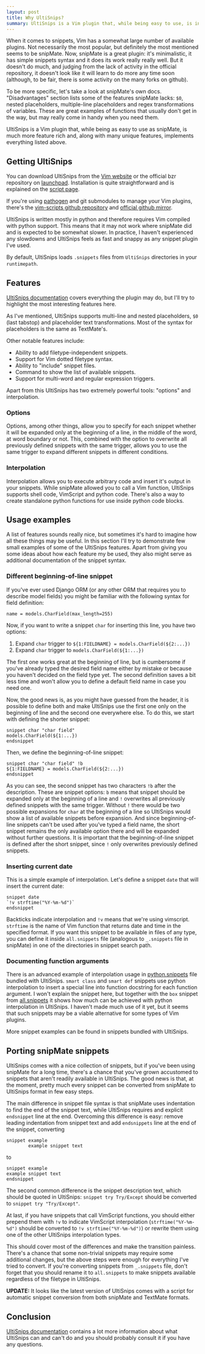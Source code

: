 ```yaml
---
layout: post
title: Why UltiSnips?
summary: UltiSnips is a Vim plugin that, while being easy to use, is incredibly feature rich.
---
```


When it comes to snippets, Vim has a somewhat large number of available plugins. Not necessarily
the most popular, but definitely the most mentioned seems to be snipMate. Now, snipMate is
a great plugin: it's minimalistic, it has simple snippets syntax and it does its work really
really well. But it doesn't do much, and judging from the lack of activity in the official
repository, it doesn't look like it will learn to do more any time soon (although, to be fair,
there is some activity on the many forks on github).

To be more specific, let's take a look at snipMate's own docs. "Disadvantages" section lists
some of the features snipMate lacks: `$0`, nested placeholders, multiple-line placeholders and regex
transformations of variables. These are great examples of functions that usually don't get in
the way, but may really come in handy when you need them.

UltiSnips is a Vim plugin that, while being as easy to use as snipMate, is much more feature
rich and, along with many unique features, implements everything listed above.

## Getting UltiSnips

You can download UltiSnips from the [Vim website][vimscripts] or the official bzr
repository on [launchpad][]. Installation is quite straightforward and is explained on the
[script page][vimscripts].

If you're using [pathogen][] and git submodules to manage your Vim plugins, there's the
[vim-scripts github repository][vimscripts-github] and
[official github mirror][github-clone].

UltiSnips is written mostly in python and therefore requires Vim compiled with python support. This
means that it may not work where snipMate did and is expected to be somewhat slower. In practice, I
haven't experienced any slowdowns and UltiSnips feels as fast and snappy as any snippet plugin I've
used.

By default, UltiSnips loads `.snippets` files from `UltiSnips` directories in your `runtimepath`.

[vimscripts]: http://www.vim.org/scripts/script.php?script_id=2715
[launchpad]: https://launchpad.net/ultisnips
[vimscripts-github]: https://github.com/vim-scripts/UltiSnips
[github-clone]: https://github.com/SirVer/ultisnips
[pathogen]: http://www.vim.org/scripts/script.php?script_id=2332

## Features

[UltiSnips documentation][ultisnips-docs]
covers everything the plugin may do, but I'll try to highlight the most interesting features here.

As I've mentioned, UltiSnips supports multi-line and nested placeholders, `$0` (last tabstop) and
placeholder text transformations. Most of the syntax for placeholders is the same as TextMate's.

Other notable features include:

* Ability to add filetype-independent snippets.
* Support for Vim dotted filetype syntax.
* Ability to "include" snippet files.
* Command to show the list of available snippets.
* Support for multi-word and regular expression triggers.

Apart from this UltiSnips has two extremely powerful tools: "options" and interpolation.

[ultisnips-docs]: http://bazaar.launchpad.net/~sirver/ultisnips/trunk/view/head:/doc/UltiSnips.txt

### Options

Options, among other things, allow you to specify for each snippet whether it will be expanded only
at the beginning of a line, in the middle of the word, at word boundary or not. This, combined with
the option to overwrite all previously defined snippets with the same trigger, allows you to use the
same trigger to expand different snippets in different conditions.

### Interpolation

Interpolation allows you to execute arbitrary code and insert it's output in your snippets.
While snipMate allowed you to call a Vim function, UltiSnips supports shell code, VimScript
and python code. There's also a way to create standalone python functions for use inside python
code blocks.

## Usage examples

A list of features sounds really nice, but sometimes it's hard to imagine how all these things may
be useful. In this section I'll try to demonstrate few small examples of some of the
UltiSnips features. Apart from giving you some ideas about how each feature my be used, they also
might serve as additional documentation of the snippet syntax.

### Different beginning-of-line snippet

If you've ever used Django ORM (or any other ORM that requires you to describe model fields)
you might be familiar with the following syntax for field definition:

    name = models.CharField(max_length=255)

Now, if you want to write a snippet `char` for inserting this line, you have two options:

1. Expand `char` trigger to `${1:FIELDNAME} = models.CharField(${2:...})`
2. Expand `char` trigger to `models.CharField(${1:...})`

The first one works great at the beginning of line, but is cumbersome if you've already typed the
desired field name either by mistake or because you haven't decided on the field type yet. The second
definition saves a bit less time and won't allow you to define a default field name in case you need
one.

Now, the good news is, as you might have guessed from the header, it is possible to define both and
make UltiSnips use the first one only on the beginning of line and the second one everywhere else.
To do this, we start with defining the shorter snippet:

    snippet char "char field"
    models.CharField(${1:...})
    endsnippet

Then, we define the beginning-of-line snippet:

    snippet char "char field" !b
    ${1:FIELDNAME} = models.CharField(${2:...})
    endsnippet

As you can see, the second snippet has two characters `!b` after the description. These are snippet
options: `b` means that snippet should be expanded only at the beginning of a line and `!`
overwrites all previously defined snippets with the same trigger. Without `!` there would be
two possible expansions for `char` at the beginning of a line so UltiSnips would show a list of
available snippets before expansion. And since beginning-of-line snippets can't be used after you've
typed a field name, the short snippet remains the only available option there and will be expanded without
further questions. It is important that the beginning-of-line snippet is defined after the short
snippet, since `!` only overwrites previously defined snippets.

### Inserting current date

This is a simple example of interpolation. Let's define a snippet `date` that will insert the
current date:

    snippet date
    `!v strftime("%Y-%m-%d")`
    endsnippet

Backticks indicate interpolation and `!v` means that we're using vimscript. `strftime` is the name
of Vim function that returns date and time in the specified format. If you want this snippet to be
available in files of any type, you can define it inside `all.snippets` file (analogous to
`_.snippets` file in snipMate) in one of the directories in snippet search path.

### Documenting function arguments

There is an advanced example of interpolation usage in [python.snippets][] file bundled with
UltiSnips. `smart class` and `smart def` snippets use python interpolation to insert a special line
into function docstring for each function argument. I won't explain the snippet here, but together
with the `box` snippet from [all.snippets][] it shows how much can be achieved with python
interpolation in UltiSnips. I haven't made much use of it yet, but it seems that such snippets may
be a viable alternative for some types of Vim plugins.

More snippet examples can be found in snippets bundled with UltiSnips.

[python.snippets]: http://bazaar.launchpad.net/~sirver/ultisnips/trunk/view/head:/UltiSnips/python.snippets
[all.snippets]: http://bazaar.launchpad.net/~sirver/ultisnips/trunk/view/head:/UltiSnips/all.snippets

## Porting snipMate snippets

UltiSnips comes with a nice collection of snippets, but if you've been using snipMate for a long
time, there's a chance that you've grown accustomed to snippets that aren't readily available in
UltiSnips. The good news is that, at the moment, pretty much every snippet can be converted from
snipMate to UltiSnips format in few easy steps.

The main difference in snippet file syntax is that snipMate uses indentation to find the end of the
snippet text, while UltiSnips requires and explicit `endsnippet` line at the end. Overcoming this
difference is easy: remove leading indentation from snippet text and add `endsnippets` line at the
end of the snippet, converting

    snippet example
            example snippet text

to

    snippet example
    example snippet text
    endsnippet

The second common difference is the snippet description text, which should be quoted in UltiSnips:
`snippet try Try/Except` should be converted to `snippet try "Try/Except"`.

At last, if you have snippets that call VimScript functions, you should either prepend them
with `!v` to indicate VimScript interpolation (`strftime("%Y-%m-%d")` should be converted to
`!v strftime("%Y-%m-%d")`) or rewrite them using one of the other UltiSnips interpolation types.

This should cover most of the differences and make the transition painless. There's a chance that
some non-trivial snippets may require some additional changes, but the above steps were enough for
everything I've tried to convert.
If you're converting snippets from `_.snippets` file, don't forget that you should rename it to
`all.snippets` to make snippets available regardless of the filetype in UltiSnips.

**UPDATE:** It looks like the latest version of UltiSnips comes with a script for automatic snippet
conversion from both snipMate and TextMate formats.

## Conclusion

[UltiSnips documentation][ultisnips-docs] contains a lot more information about what UltiSnips can
and can't do and you should probably consult it if you have any questions.
